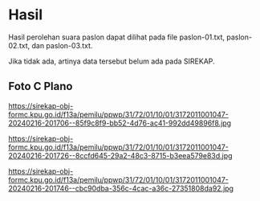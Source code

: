# Hasil

Hasil perolehan suara paslon dapat dilihat pada file paslon-01.txt, paslon-02.txt, dan paslon-03.txt.

Jika tidak ada, artinya data tersebut belum ada pada SIREKAP.

## Foto C Plano

https://sirekap-obj-formc.kpu.go.id/f13a/pemilu/ppwp/31/72/01/10/01/3172011001047-20240216-201706--85f9c8f9-bb52-4d76-ac41-992dd49896f8.jpg

https://sirekap-obj-formc.kpu.go.id/f13a/pemilu/ppwp/31/72/01/10/01/3172011001047-20240216-201726--8ccfd645-29a2-48c3-8715-b3eea579e83d.jpg

https://sirekap-obj-formc.kpu.go.id/f13a/pemilu/ppwp/31/72/01/10/01/3172011001047-20240216-201746--cbc90dba-356c-4cac-a36c-27351808da92.jpg
